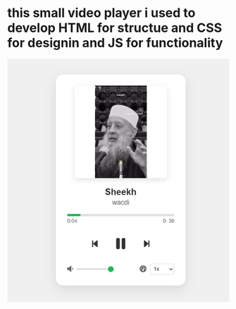
  # this small video player i used to develop HTML for structue and CSS for designin and JS for functionality
![alt text](<exercise 40 JS.PNG>)